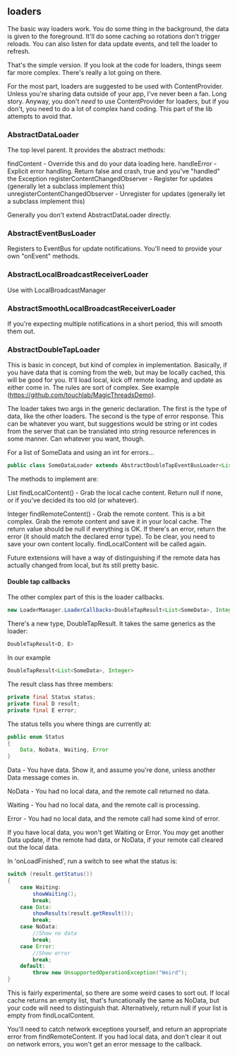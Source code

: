 ## loaders
 
The basic way loaders work. You do some thing in the background, the data is given to the foreground. It'll do some 
caching so rotations don't trigger reloads. You can also listen for data update events, and tell the loader to refresh.

That's the simple version. If you look at the code for loaders, things seem far more complex. There's really a lot
going on there.

For the most part, loaders are suggested to be used with ContentProvider. Unless you're sharing data outside of your
app, I've never been a fan. Long story. Anyway, you don't *need* to use ContentProvider for loaders, but if you don't, 
you need to do a lot of complex hand coding. This part of the lib attempts to avoid that.

### AbstractDataLoader

The top level parent. It provides the abstract methods:

findContent - Override this and do your data loading here.
handleError - Explicit error handling. Return false and crash, true and you've "handled" the Exception
registerContentChangedObserver - Register for updates (generally let a subclass implement this)
unregisterContentChangedObserver - Unregister for updates (generally let a subclass implement this)

Generally you don't extend AbstractDataLoader directly.

### AbstractEventBusLoader

Registers to EventBus for update notifications.  You'll need to provide your own "onEvent" methods.

### AbstractLocalBroadcastReceiverLoader

Use with LocalBroadcastManager

### AbstractSmoothLocalBroadcastReceiverLoader

If you're expecting multiple notifications in a short period, this will smooth them out.

### AbstractDoubleTapLoader

This is basic in concept, but kind of complex in implementation.  Basically, if you have data that is coming from 
the web, but may be locally cached, this will be good for you.  It'll load local, kick off remote loading, and 
update as either come in.  The rules are sort of complex. See example (https://github.com/touchlab/MagicThreadsDemo).

The loader takes two args in the generic declaration. The first is the type of data, like the other loaders.  The 
second is the type of error response. This can be whatever you want, but suggestions would be string or int codes 
from the server that can be translated into string resource references in some manner.  Can whatever you want, though.

For a list of SomeData and using an int for errors...

```java
public class SomeDataLoader extends AbstractDoubleTapEventBusLoader<List<SomeData>, Integer>
```

The methods to implement are:

List<SomeData> findLocalContent() - Grab the local cache content. Return null if none, or if you've decided its too old (or whatever).

Integer findRemoteContent() - Grab the remote content. This is a bit complex. Grab the remote content and save it in your local cache.
The return value should be null if everything is OK.  If there's an error, return the error (it should match the declared error type).
To be clear, you need to save your own content locally.  findLocalContent will be called again.

Future extensions will have a way of distinguishing if the remote data has actually changed from local, but its still pretty basic.

#### Double tap callbacks

The other complex part of this is the loader callbacks.

```java
new LoaderManager.LoaderCallbacks<DoubleTapResult<List<SomeData>, Integer>>()
```

There's a new type, DoubleTapResult. It takes the same generics as the loader:

```java
DoubleTapResult<D, E>
```

In our example

```java
DoubleTapResult<List<SomeData>, Integer>
```

The result class has three members:

```java
private final Status status;
private final D result;
private final E error;
```

The status tells you where things are currently at:

```java
public enum Status
{
    Data, NoData, Waiting, Error
}
```

Data - You have data.  Show it, and assume you're done, unless another Data message comes in.

NoData - You had no local data, and the remote call returned no data.

Waiting - You had no local data, and the remote call is processing.

Error - You had no local data, and the remote call had some kind of error.

If you have local data, you won't get Waiting or Error.  You *may* get another Data update, if the remote had
data, or NoData, if your remote call cleared out the local data.

In 'onLoadFinished', run a switch to see what the status is:

```java
switch (result.getStatus())
{
    case Waiting:
        showWaiting();
        break;
    case Data:
        showResults(result.getResult());
        break;
    case NoData:
        //Show no data
        break;
    case Error:
        //Show error
        break;
    default:
        throw new UnsupportedOperationException("Weird");
}
```

This is fairly experimental, so there are some weird cases to sort out.  If local cache returns an empty list, that's funcationally the same
as NoData, but your code will need to distinguish that.  Alternatively, return null if your list is empty from findLocalContent.

You'll need to catch network exceptions yourself, and return an appropriate error from findRemoteContent.  If you had local data, and
don't clear it out on network errors, you won't get an error message to the callback.
